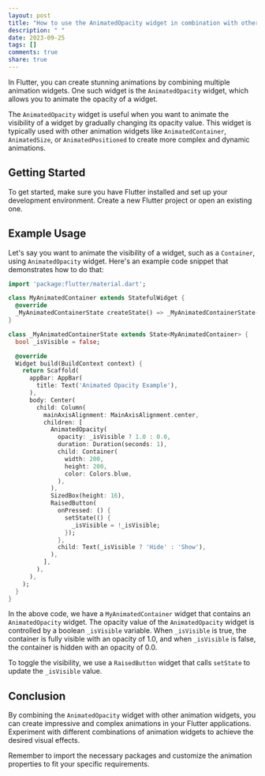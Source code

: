 ```yaml
---
layout: post
title: "How to use the AnimatedOpacity widget in combination with other animation widgets"
description: " "
date: 2023-09-25
tags: []
comments: true
share: true
---
```


In Flutter, you can create stunning animations by combining multiple animation widgets. One such widget is the `AnimatedOpacity` widget, which allows you to animate the opacity of a widget.

The `AnimatedOpacity` widget is useful when you want to animate the visibility of a widget by gradually changing its opacity value. This widget is typically used with other animation widgets like `AnimatedContainer`, `AnimatedSize`, or `AnimatedPositioned` to create more complex and dynamic animations.

## Getting Started

To get started, make sure you have Flutter installed and set up your development environment. Create a new Flutter project or open an existing one.

## Example Usage

Let's say you want to animate the visibility of a widget, such as a `Container`, using `AnimatedOpacity` widget. Here's an example code snippet that demonstrates how to do that:

```dart
import 'package:flutter/material.dart';

class MyAnimatedContainer extends StatefulWidget {
  @override
  _MyAnimatedContainerState createState() => _MyAnimatedContainerState();
}

class _MyAnimatedContainerState extends State<MyAnimatedContainer> {
  bool _isVisible = false;

  @override
  Widget build(BuildContext context) {
    return Scaffold(
      appBar: AppBar(
        title: Text('Animated Opacity Example'),
      ),
      body: Center(
        child: Column(
          mainAxisAlignment: MainAxisAlignment.center,
          children: [
            AnimatedOpacity(
              opacity: _isVisible ? 1.0 : 0.0,
              duration: Duration(seconds: 1),
              child: Container(
                width: 200,
                height: 200,
                color: Colors.blue,
              ),
            ),
            SizedBox(height: 16),
            RaisedButton(
              onPressed: () {
                setState(() {
                  _isVisible = !_isVisible;
                });
              },
              child: Text(_isVisible ? 'Hide' : 'Show'),
            ),
          ],
        ),
      ),
    );
  }
}
```

In the above code, we have a `MyAnimatedContainer` widget that contains an `AnimatedOpacity` widget. The opacity value of the `AnimatedOpacity` widget is controlled by a boolean `_isVisible` variable. When `_isVisible` is true, the container is fully visible with an opacity of 1.0, and when `_isVisible` is false, the container is hidden with an opacity of 0.0. 

To toggle the visibility, we use a `RaisedButton` widget that calls `setState` to update the `_isVisible` value.

## Conclusion

By combining the `AnimatedOpacity` widget with other animation widgets, you can create impressive and complex animations in your Flutter applications. Experiment with different combinations of animation widgets to achieve the desired visual effects.

Remember to import the necessary packages and customize the animation properties to fit your specific requirements.